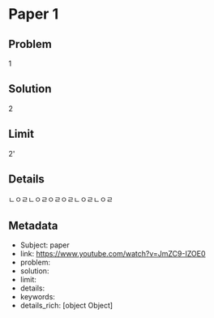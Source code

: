 # Paper 1

## Problem

1

## Solution

2

## Limit

2'

## Details

ㄴㅇㄹㄴㅇㄹㅇㄹㅇㄹㄴㅇㄹㄴㅇㄹ

## Metadata

- Subject: paper
- link: https://www.youtube.com/watch?v=JmZC9-IZOE0
- problem: 
- solution: 
- limit: 
- details: 
- keywords: 
- details_rich: [object Object]
